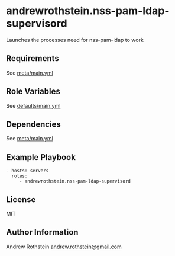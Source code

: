 andrewrothstein.nss-pam-ldap-supervisord
=========

Launches the processes need for nss-pam-ldap to work

Requirements
------------

See [meta/main.yml](meta/main.yml)

Role Variables
--------------

See [defaults/main.yml](defaults/main.yml)

Dependencies
------------

See [meta/main.yml](meta/main.yml)

Example Playbook
----------------

    - hosts: servers
      roles:
         - andrewrothstein.nss-pam-ldap-supervisord

License
-------

MIT

Author Information
------------------

Andrew Rothstein andrew.rothstein@gmail.com
